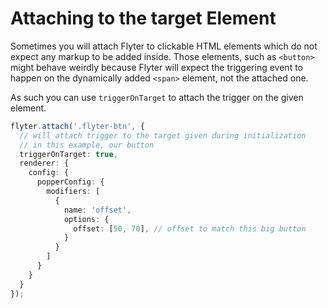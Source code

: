 # Attaching to the target Element

Sometimes you will attach Flyter to clickable HTML elements which do not
expect any markup to be added inside. Those elements, such as `<button>`
might behave weirdly because Flyter will expect the triggering event to
happen on the dynamically added `<span>` element, not the attached one.

As such you can use `triggerOnTarget` to attach the trigger on the given
element.

```ts
flyter.attach('.flyter-btn', {
  // will attach trigger to the target given during initialization
  // in this example, our button
  triggerOnTarget: true,
  renderer: {
    config: {
      popperConfig: {
        modifiers: [
          {
            name: 'offset',
            options: {
              offset: [50, 70], // offset to match this big button
            }
          }
        ]
      }
    }
  }
});
```